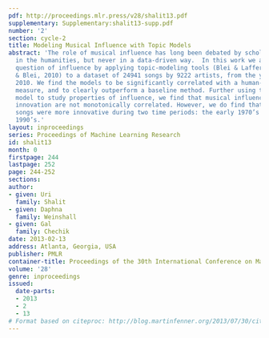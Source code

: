 ```yaml
---
pdf: http://proceedings.mlr.press/v28/shalit13.pdf
supplementary: Supplementary:shalit13-supp.pdf
number: '2'
section: cycle-2
title: Modeling Musical Influence with Topic Models
abstract: 'The role of musical influence has long been debated by scholars  and critics
  in the humanities, but never in a data-driven way.  In this work we approach the
  question of influence by applying topic-modeling tools (Blei & Lafferty, 2006; Gerrish
  & Blei, 2010) to a dataset of 24941 songs by 9222 artists, from the years 1922 to
  2010. We find the models to be significantly correlated with a human-curated influence
  measure, and to clearly outperform a baseline method. Further using the learned
  model to study properties of influence, we find that musical influence and musical
  innovation are not monotonically correlated. However, we do find that the most influential
  songs were more innovative during two time periods: the early 1970’s and the mid
  1990’s.'
layout: inproceedings
series: Proceedings of Machine Learning Research
id: shalit13
month: 0
firstpage: 244
lastpage: 252
page: 244-252
sections: 
author:
- given: Uri
  family: Shalit
- given: Daphna
  family: Weinshall
- given: Gal
  family: Chechik
date: 2013-02-13
address: Atlanta, Georgia, USA
publisher: PMLR
container-title: Proceedings of the 30th International Conference on Machine Learning
volume: '28'
genre: inproceedings
issued:
  date-parts:
  - 2013
  - 2
  - 13
# Format based on citeproc: http://blog.martinfenner.org/2013/07/30/citeproc-yaml-for-bibliographies/
---
```

